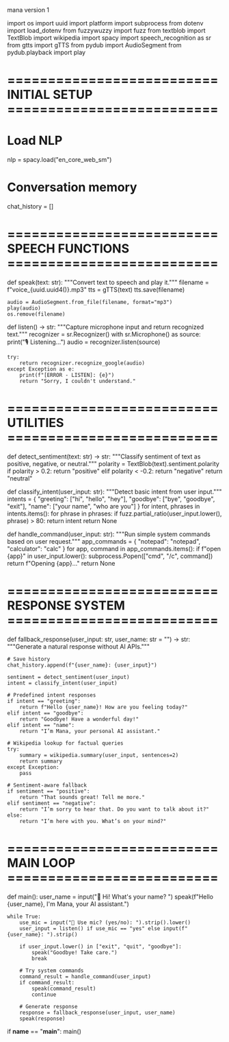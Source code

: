 mana version 1


import os
import uuid
import platform
import subprocess
from dotenv import load_dotenv
from fuzzywuzzy import fuzz
from textblob import TextBlob
import wikipedia
import spacy
import speech_recognition as sr
from gtts import gTTS
from pydub import AudioSegment
from pydub.playback import play

# ========================== INITIAL SETUP ==========================

# Load NLP
nlp = spacy.load("en_core_web_sm")

# Conversation memory
chat_history = []


# ========================== SPEECH FUNCTIONS ==========================

def speak(text: str):
    """Convert text to speech and play it."""
    filename = f"voice_{uuid.uuid4()}.mp3"
    tts = gTTS(text)
    tts.save(filename)

    audio = AudioSegment.from_file(filename, format="mp3")
    play(audio)
    os.remove(filename)


def listen() -> str:
    """Capture microphone input and return recognized text."""
    recognizer = sr.Recognizer()
    with sr.Microphone() as source:
        print("🎙 Listening...")
        audio = recognizer.listen(source)

    try:
        return recognizer.recognize_google(audio)
    except Exception as e:
        print(f"[ERROR - LISTEN]: {e}")
        return "Sorry, I couldn't understand."


# ========================== UTILITIES ==========================

def detect_sentiment(text: str) -> str:
    """Classify sentiment of text as positive, negative, or neutral."""
    polarity = TextBlob(text).sentiment.polarity
    if polarity > 0.2:
        return "positive"
    elif polarity < -0.2:
        return "negative"
    return "neutral"


def classify_intent(user_input: str):
    """Detect basic intent from user input."""
    intents = {
        "greeting": ["hi", "hello", "hey"],
        "goodbye": ["bye", "goodbye", "exit"],
        "name": ["your name", "who are you"]
    }
    for intent, phrases in intents.items():
        for phrase in phrases:
            if fuzz.partial_ratio(user_input.lower(), phrase) > 80:
                return intent
    return None


def handle_command(user_input: str):
    """Run simple system commands based on user request."""
    app_commands = {
        "notepad": "notepad",
        "calculator": "calc"
    }
    for app, command in app_commands.items():
        if f"open {app}" in user_input.lower():
            subprocess.Popen(["cmd", "/c", command])
            return f"Opening {app}..."
    return None


# ========================== RESPONSE SYSTEM ==========================

def fallback_response(user_input: str, user_name: str = "") -> str:
    """Generate a natural response without AI APIs."""

    # Save history
    chat_history.append(f"{user_name}: {user_input}")

    sentiment = detect_sentiment(user_input)
    intent = classify_intent(user_input)

    # Predefined intent responses
    if intent == "greeting":
        return f"Hello {user_name}! How are you feeling today?"
    elif intent == "goodbye":
        return "Goodbye! Have a wonderful day!"
    elif intent == "name":
        return "I’m Mana, your personal AI assistant."

    # Wikipedia lookup for factual queries
    try:
        summary = wikipedia.summary(user_input, sentences=2)
        return summary
    except Exception:
        pass

    # Sentiment-aware fallback
    if sentiment == "positive":
        return "That sounds great! Tell me more."
    elif sentiment == "negative":
        return "I’m sorry to hear that. Do you want to talk about it?"
    else:
        return "I’m here with you. What’s on your mind?"


# ========================== MAIN LOOP ==========================

def main():
    user_name = input("👋 Hi! What's your name? ")
    speak(f"Hello {user_name}, I'm Mana, your AI assistant.")

    while True:
        use_mic = input("🎤 Use mic? (yes/no): ").strip().lower()
        user_input = listen() if use_mic == "yes" else input(f"{user_name}: ").strip()

        if user_input.lower() in ["exit", "quit", "goodbye"]:
            speak("Goodbye! Take care.")
            break

        # Try system commands
        command_result = handle_command(user_input)
        if command_result:
            speak(command_result)
            continue

        # Generate response
        response = fallback_response(user_input, user_name)
        speak(response)


if __name__ == "__main__":
    main()

